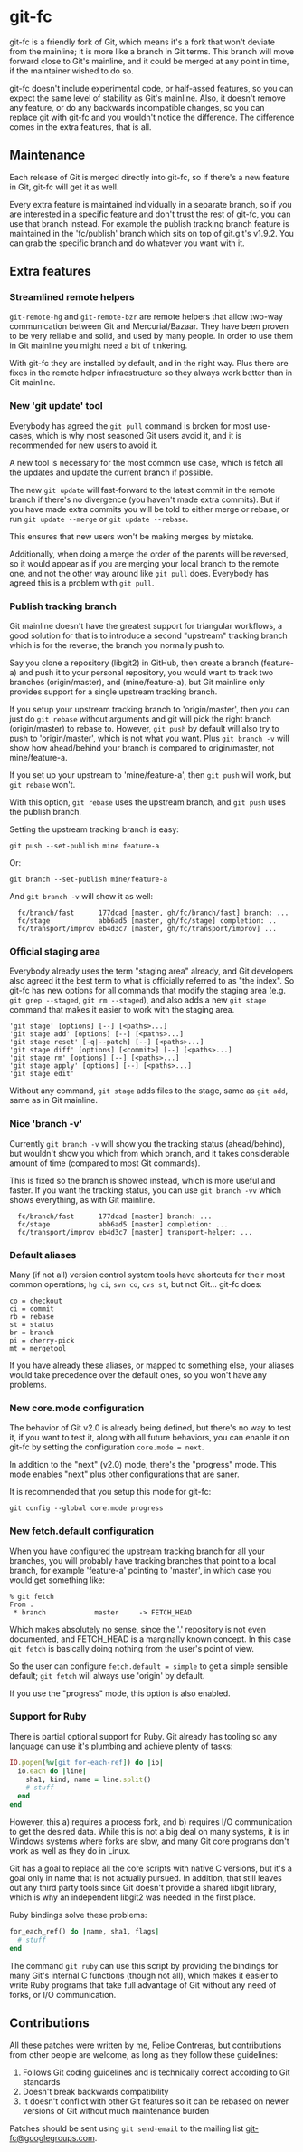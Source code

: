 # git-fc

git-fc is a friendly fork of Git, which means it's a fork that won't deviate
from the mainline; it is more like a branch in Git terms. This branch will move
forward close to Git's mainline, and it could be merged at any point in time,
if the maintainer wished to do so.

git-fc doesn't include experimental code, or half-assed features, so you can
expect the same level of stability as Git's mainline. Also, it doesn't remove
any feature, or do any backwards incompatible changes, so you can replace git
with git-fc and you wouldn't notice the difference. The difference comes in the
extra features, that is all.

## Maintenance

Each release of Git is merged directly into git-fc, so if there's a new feature
in Git, git-fc will get it as well.

Every extra feature is maintained individually in a separate branch, so if you
are interested in a specific feature and don't trust the rest of git-fc, you
can use that branch instead. For example the publish tracking branch feature is
maintained in the 'fc/publish' branch which sits on top of git.git's v1.9.2.
You can grab the specific branch and do whatever you want with it.

## Extra features

### Streamlined remote helpers

`git-remote-hg` and `git-remote-bzr` are remote helpers that allow two-way
communication between Git and Mercurial/Bazaar. They have been proven to be
very reliable and solid, and used by many people. In order to use them in Git
mainline you might need a bit of tinkering.

With git-fc they are installed by default, and in the right way. Plus there are
fixes in the remote helper infraestructure so they always work better than in
Git mainline.

### New 'git update' tool

Everybody has agreed the `git pull` command is broken for most use-cases, which
is why most seasoned Git users avoid it, and it is recommended for new users to
avoid it.

A new tool is necessary for the most common use case, which is fetch all the
updates and update the current branch if possible.

The new `git update` will fast-forward to the latest commit in the remote
branch if there's no divergence (you haven't made extra commits). But if you
have made extra commits you will be told to either merge or rebase, or run `git
update --merge` or `git update --rebase`.

This ensures that new users won't be making merges by mistake.

Additionally, when doing a merge the order of the parents will be reversed, so
it would appear as if you are merging your local branch to the remote one, and
not the other way around like `git pull` does. Everybody has agreed this is a
problem with `git pull`.

### Publish tracking branch

Git mainline doesn't have the greatest support for triangular workflows, a good
solution for that is to introduce a second "upstream" tracking branch which is
for the reverse; the branch you normally push to.

Say you clone a repository (libgit2) in GitHub, then create a branch
(feature-a) and push it to your personal repository, you would want to track
two branches (origin/master), and (mine/feature-a), but Git mainline only
provides support for a single upstream tracking branch.

If you setup your upstream tracking branch to 'origin/master', then you can
just do `git rebase` without arguments and git will pick the right branch
(origin/master) to rebase to. However, `git push` by default will also try to
push to 'origin/master', which is not what you want. Plus `git branch -v` will
show how ahead/behind your branch is compared to origin/master, not
mine/feature-a.

If you set up your upstream to 'mine/feature-a', then `git push` will work, but
`git rebase` won't.

With this option, `git rebase` uses the upstream branch, and `git push` uses
the publish branch.

Setting the upstream tracking branch is easy:

    git push --set-publish mine feature-a

Or:

    git branch --set-publish mine/feature-a

And `git branch -v` will show it as well:

```
  fc/branch/fast      177dcad [master, gh/fc/branch/fast] branch: ...
  fc/stage            abb6ad5 [master, gh/fc/stage] completion: ..
  fc/transport/improv eb4d3c7 [master, gh/fc/transport/improv] ...
```

### Official staging area

Everybody already uses the term "staging area" already, and Git developers also
agreed it the best term to what is officially referred to as "the index". So
git-fc has new options for all commands that modify the staging area (e.g. `git
grep --staged`, `git rm --staged`), and also adds a new `git stage` command
that makes it easier to work with the staging area.

```
'git stage' [options] [--] [<paths>...]
'git stage add' [options] [--] [<paths>...]
'git stage reset' [-q|--patch] [--] [<paths>...]
'git stage diff' [options] [<commit>] [--] [<paths>...]
'git stage rm' [options] [--] [<paths>...]
'git stage apply' [options] [--] [<paths>...]
'git stage edit'
```

Without any command, `git stage` adds files to the stage, same as `git add`, same as in Git mainline.

### Nice 'branch -v'

Currently `git branch -v` will show you the tracking status (ahead/behind), but
wouldn't show you which from which branch, and it takes considerable amount of
time (compared to most Git commands).

This is fixed so the branch is showed instead, which is more useful and faster.
If you want the tracking status, you can use `git branch -vv` which shows
everything, as with Git mainline.

```
  fc/branch/fast      177dcad [master] branch: ...
  fc/stage            abb6ad5 [master] completion: ...
  fc/transport/improv eb4d3c7 [master] transport-helper: ...
```

### Default aliases

Many (if not all) version control system tools have shortcuts for their most
common operations; `hg ci`, `svn co`, `cvs st`, but not Git... git-fc does:

    co = checkout
    ci = commit
    rb = rebase
    st = status
    br = branch
    pi = cherry-pick
    mt = mergetool

If you have already these aliases, or mapped to something else, your aliases
would take precedence over the default ones, so you won't have any problems.

### New core.mode configuration

The behavior of Git v2.0 is already being defined, but there's no way to test
it, if you want to test it, along with all future behaviors, you can enable it
on git-fc by setting the configuration `core.mode = next`.

In addition to the "next" (v2.0) mode, there's the "progress" mode. This mode
enables "next" plus other configurations that are saner.

It is recommended that you setup this mode for git-fc:

    git config --global core.mode progress

### New fetch.default configuration

When you have configured the upstream tracking branch for all your branches,
you will probably have tracking branches that point to a local branch, for
example 'feature-a' pointing to 'master', in which case you would get something
like:

````
% git fetch
From .
 * branch            master     -> FETCH_HEAD
````

Which makes absolutely no sense, since the '.' repository is not even
documented, and FETCH_HEAD is a marginally known concept. In this case `git
fetch` is basically doing nothing from the user's point of view.

So the user can configure `fetch.default = simple` to get a simple sensible
default; `git fetch` will always use 'origin' by default.

If you use the "progress" mode, this option is also enabled.

### Support for Ruby

There is partial optional support for Ruby. Git already has tooling so any
language can use it's plumbing and achieve plenty of tasks:

```ruby
IO.popen(%w[git for-each-ref]) do |io|
  io.each do |line|
    sha1, kind, name = line.split()
    # stuff
  end
end
```

However, this a) requires a process fork, and b) requires I/O communication to
get the desired data. While this is not a big deal on many systems, it is in
Windows systems where forks are slow, and many Git core programs don't work as
well as they do in Linux.

Git has a goal to replace all the core scripts with native C versions, but it's
a goal only in name that is not actually pursued. In addition, that still
leaves out any third party tools since Git doesn't provide a shared libgit
library, which is why an independent libgit2 was needed in the first place.

Ruby bindings solve these problems:

```ruby
for_each_ref() do |name, sha1, flags|
  # stuff
end
```

The command `git ruby` can use this script by providing the bindings for many
Git's internal C functions (though not all), which makes it easier to write
Ruby programs that take full advantage of Git without any need of forks, or I/O
communication.

## Contributions

All these patches were written by me, Felipe Contreras, but contributions from
other people are welcome, as long as they follow these guidelines:

1. Follows Git coding guidelines and is technically correct according to Git
   standards
2. Doesn't break backwards compatibility
3. It doesn't conflict with other Git features so it can be rebased on newer
   versions of Git without much maintenance burden

Patches should be sent using `git send-email` to the mailing list git-fc@googlegroups.com.